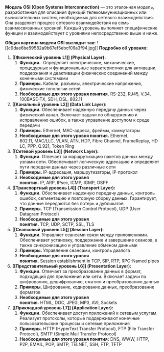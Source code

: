 **Модель OSI (Open Systems Interconnection)** — это эталонная модель, разработанная для описания функций телекоммуникационных или вычислительных систем, необходимых для сетевого взаимодействия. Она разделяет процесс сетевого взаимодействия на семь взаимосвязанных уровней. Каждый уровень выполняет специфические функции и взаимодействует с уровнями непосредственно выше и ниже.

**Общая картина модели OSI выглядит так:**
![[c9dae6be59582a9b67ef5ebcf06a3f94.jpg]]
**Подробно об уровнях:**
1) **[[Физический уровень L1]] (Physical Layer):**
	1) **Функции.**  Определяет электрические, механические, процедурные и функциональные характеристики для активации, поддержания и деактивации физических соединений между конечными системами
	2) **Примеры.** Кабели, разъемы, электрические напряжения, физические топологии сетей
	3) **Необходимые для этого уровня понятия.** RS-232, RJ45, V.34, 100BASE-TX, SDH, DSL, 802.11
2) **[[Канальный уровень L2]] (Data Link Layer):**
	1) **Функции.** Обеспечивает надежную передачу данных через физический канал. Включает задачи по обнаружению и исправлению ошибок, а также управление доступом к среде передачи
	2) **Примеры.** Ethernet, MAC-адреса, фреймы, коммутаторы
	3) **Необходимые для этого уровня понятия.** Ethernet, 802.11, MAC/LLC, VLAN, ATN, HDP, Fibre Channel, FrameReplay, HDLC, PPP, Q.921, Token Ring
3) **[[Сетевой уровень L3]] (Network Layer):**
	1) **Функции.** Отвечает за маршрутизацию пакетов данных между узлами сети. Обеспечивает логическую адресацию и определяет пути передачи данных через различные сети
	2) **Примеры.** IP-адресация, маршрутизаторы, IP-протокол
	3) **Необходимые для этого уровня понятия.** IP, ARP, IPsec, ICMP, IGMP, OSPF
4) **[[Транспортный уровень L4]] (Transport Layer):**
	1) **Функции.** Обеспечивает надежную передачу данных, контроль ошибок, сегментацию и повторную сборку данных. Гарантирует, что данные передаются без потерь и дубликатов
	2) **Примеры.** TCP (Transmission Control Protocol), UDP (User Datagram Protocol)
	3) **Необходимые для этого уровня понятия.** TCP, UDP, SCTP, SSL, TLS
5) **[[Сеансовый уровень L5]] (Session Layer):**
	1) **Функции.** Управляет сеансами связи между приложениями. Обеспечивает установку, поддержание и завершение сеансов, а также синхронизацию и управление обменом данными
	2) **Примеры.** Управление сеансами, контроль диалога
	3) **Необходимые для этого уровня понятия.** Session establishment in TCP, SIP, RTP, RPC-Named pipes
6) **[[Представительный уровень L6]] (Presentation Layer):**
	1) **Функции.** Отвечает за преобразование данных в формат, подходящий для приложения или сети. Включает задачи по шифрованию, дешифрованию, сжатию и преобразованию данных
	2) **Примеры.** Шифрование, кодирование данных, преобразование форматов
	3) **Необходимые для этого уровня понятия.** HTML, DOC, JPEG, MP3, AVI, Sockets
7) **[[Прикладной уровень L7]] (Application Layer):**
	1) **Функции.** Обеспечивает доступ приложений к сетевым услугам. Реализует протоколы, которые поддерживают конечные пользовательские процессы и сетевые приложения
	2) **Примеры.** HTTP (HyperText Transfer Protocol), FTP (File Transfer Protocol), SMTP (Simple Mail Transfer Protocol)
	3) **Необходимые для этого уровня понятия:** DNS, WWW, HTTP, P2P, EMAIL, POP, SMTP, TELNET, SSH, FTP, TFTP